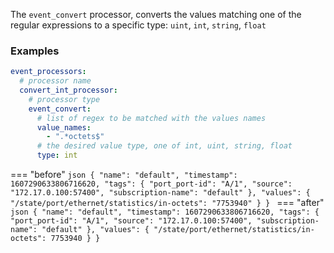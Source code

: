 The `event_convert` processor, converts the values matching one of the regular expressions to a specific type: `uint`, `int`, `string`, `float`

### Examples

```yaml
event_processors:
  # processor name
  convert_int_processor:
    # processor type
    event_convert:
      # list of regex to be matched with the values names
      value_names: 
        - ".*octets$"
      # the desired value type, one of int, uint, string, float
      type: int 
```

=== "before"
    ```json
    {
      "name": "default",
      "timestamp": 1607290633806716620,
      "tags": {
        "port_port-id": "A/1",
        "source": "172.17.0.100:57400",
        "subscription-name": "default"
      },
      "values": {
        "/state/port/ethernet/statistics/in-octets": "7753940"
      }
    }
    ```
=== "after"
    ```json
    {
      "name": "default",
      "timestamp": 1607290633806716620,
      "tags": {
        "port_port-id": "A/1",
        "source": "172.17.0.100:57400",
        "subscription-name": "default"
      },
      "values": {
        "/state/port/ethernet/statistics/in-octets": 7753940
      }
    }
    ```